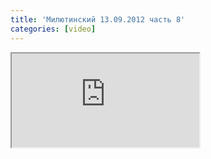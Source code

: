 ```yaml
---
title: 'Милютинский 13.09.2012 часть 8'
categories: [video]
---
```

<iframe src="http://www.youtube.com/embed/WoasuPw7r5I" class="youtube"></iframe>
